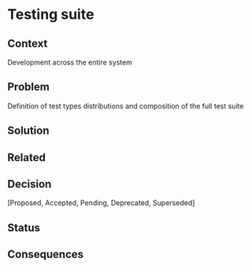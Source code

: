 # Testing suite

## Context
Development across the entire system

## Problem
Definition of test types distributions and composition of the full test suite

## Solution

## Related

## Decision
[Proposed, Accepted, Pending, Deprecated, Superseded]

## Status

## Consequences
